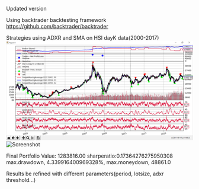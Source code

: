 Updated version

Using backtrader backtesting framework
https://github.com/backtrader/backtrader

Strategies using ADXR and SMA on HSI dayK data(2000-2017)
![Screenshot](1.png)
![Screenshot](2.png)

Final Portfolio Value: 1283816.00
sharperatio:0.17364276275950308
max.drawdown, 4.339916400969328%, max.moneydown, 48861.0

Results be refined with different parameters(period, lotsize, adxr threshold...)